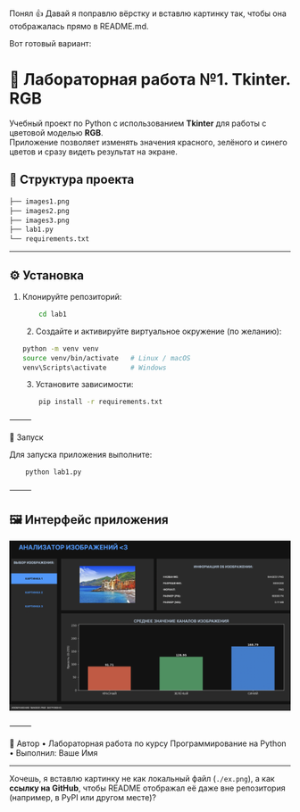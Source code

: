 Понял 👍 Давай я поправлю вёрстку и вставлю картинку так, чтобы она отображалась прямо в README.md.

Вот готовый вариант:

# 🎨 Лабораторная работа №1. Tkinter. RGB

Учебный проект по Python с использованием **Tkinter** для работы с цветовой моделью **RGB**.  
Приложение позволяет изменять значения красного, зелёного и синего цветов и сразу видеть результат на экране.  



## 📂 Структура проекта


``` bash
├── images1.png
├── images2.png
├── images3.png
├── lab1.py
└── requirements.txt
```

---

## ⚙️ Установка

1. Клонируйте репозиторий:
   ```bash
	   cd lab1
	```
	2.	Создайте и активируйте виртуальное окружение (по желанию):
	```bash
	python -m venv venv
	source venv/bin/activate   # Linux / macOS
	venv\Scripts\activate      # Windows
	```

	3.	Установите зависимости:


	```bash
		pip install -r requirements.txt
	```


⸻

🚀 Запуск

Для запуска приложения выполните:
```bash
	python lab1.py
```

⸻

## 🖼️ Интерфейс приложения

![Интерфейс приложения](https://raw.githubusercontent.com/Vediusse/computer_graphic/main/lab1/Снимок%20экрана%202025-09-30%20в%2011.48.27.png)


⸻

📌 Автор
	•	Лабораторная работа по курсу Программирование на Python
	•	Выполнил: Ваше Имя

---

Хочешь, я вставлю картинку не как локальный файл (`./ex.png`), а как **ссылку на GitHub**, чтобы README отображал её даже вне репозитория (например, в PyPI или другом месте)?
